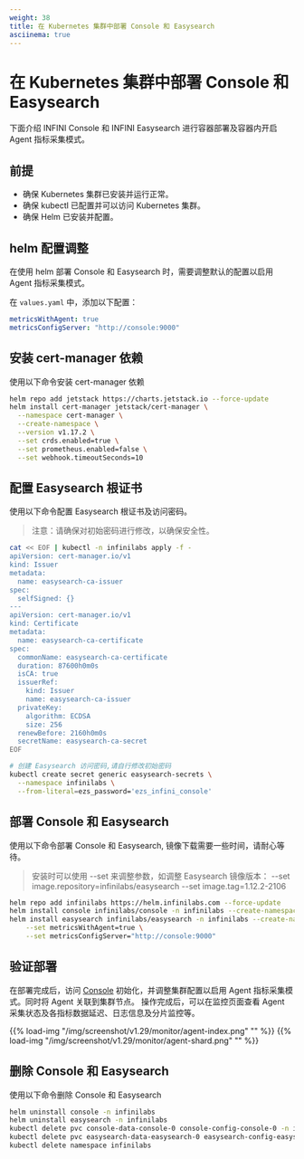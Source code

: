 ```yaml
---
weight: 38
title: 在 Kubernetes 集群中部署 Console 和 Easysearch
asciinema: true
---
```


# 在 Kubernetes 集群中部署 Console 和 Easysearch

下面介绍 INFINI Console 和 INFINI Easysearch 进行容器部署及容器内开启 Agent 指标采集模式。

## 前提

- 确保 Kubernetes 集群已安装并运行正常。
- 确保 kubectl 已配置并可以访问 Kubernetes 集群。
- 确保 Helm 已安装并配置。

## helm 配置调整

在使用 helm 部署 Console 和 Easysearch 时，需要调整默认的配置以启用 Agent 指标采集模式。

在 `values.yaml` 中，添加以下配置：

```yaml
metricsWithAgent: true
metricsConfigServer: "http://console:9000"
```

## 安装 cert-manager 依赖

使用以下命令安装 cert-manager 依赖

```bash
helm repo add jetstack https://charts.jetstack.io --force-update
helm install cert-manager jetstack/cert-manager \
  --namespace cert-manager \
  --create-namespace \
  --version v1.17.2 \
  --set crds.enabled=true \
  --set prometheus.enabled=false \
  --set webhook.timeoutSeconds=10
```

## 配置 Easysearch 根证书

使用以下命令配置 Easysearch 根证书及访问密码。
> 注意：请确保对初始密码进行修改，以确保安全性。

```bash
cat << EOF | kubectl -n infinilabs apply -f -
apiVersion: cert-manager.io/v1
kind: Issuer
metadata:
  name: easysearch-ca-issuer
spec:
  selfSigned: {}
---
apiVersion: cert-manager.io/v1
kind: Certificate
metadata:
  name: easysearch-ca-certificate
spec:
  commonName: easysearch-ca-certificate
  duration: 87600h0m0s
  isCA: true
  issuerRef:
    kind: Issuer
    name: easysearch-ca-issuer
  privateKey:
    algorithm: ECDSA
    size: 256
  renewBefore: 2160h0m0s
  secretName: easysearch-ca-secret
EOF

# 创建 Easysearch 访问密码,请自行修改初始密码
kubectl create secret generic easysearch-secrets \
  --namespace infinilabs \
  --from-literal=ezs_password='ezs_infini_console'
```

## 部署 Console 和 Easysearch

使用以下命令部署 Console 和 Easysearch, 镜像下载需要一些时间，请耐心等待。

> 安装时可以使用 --set 来调整参数，如调整 Easysearch 镜像版本：  --set image.repository=infinilabs/easysearch  --set image.tag=1.12.2-2106

```bash
helm repo add infinilabs https://helm.infinilabs.com --force-update
helm install console infinilabs/console -n infinilabs --create-namespace
helm install easysearch infinilabs/easysearch -n infinilabs --create-namespace \
    --set metricsWithAgent=true \
    --set metricsConfigServer="http://console:9000"
```

## 验证部署

在部署完成后，访问 [Console](http://localhost:30900/) 初始化，并调整集群配置以启用 Agent 指标采集模式。同时将 Agent 关联到集群节点。
操作完成后，可以在监控页面查看 Agent 采集状态及各指标数据延迟、日志信息及分片监控等。

{{% load-img "/img/screenshot/v1.29/monitor/agent-index.png" "" %}}
{{% load-img "/img/screenshot/v1.29/monitor/agent-shard.png" "" %}}

## 删除 Console 和 Easysearch

使用以下命令删除 Console 和 Easysearch

```bash
helm uninstall console -n infinilabs
helm uninstall easysearch -n infinilabs
kubectl delete pvc console-data-console-0 console-config-console-0 -n infinilabs
kubectl delete pvc easysearch-data-easysearch-0 easysearch-config-easysearch-0 -n infinilabs
kubectl delete namespace infinilabs
```